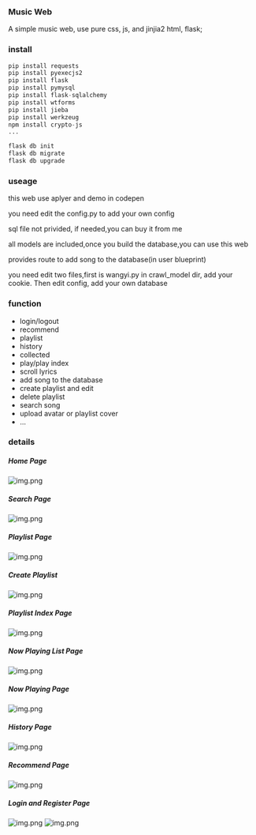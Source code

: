 ### Music Web

A simple music web, use pure css, js, and jinjia2 html, flask;

### install

```python
pip install requests
pip install pyexecjs2
pip install flask
pip install pymysql
pip install flask-sqlalchemy
pip install wtforms
pip install jieba
pip install werkzeug
npm install crypto-js
...
```
```bash
flask db init
flask db migrate
flask db upgrade
```

### useage

this web use aplyer and demo in codepen

you need edit the config.py to add your own config

sql file not privided, if needed,you can buy it from me

all models are included,once you build the database,you can use this web

provides route to add song to the database(in user blueprint)

you need edit two files,first is wangyi.py in crawl_model dir, add your cookie. Then edit config, add your own database

### function

*   login/logout
*   recommend
*   playlist
*   history
*   collected
*   play/play index
*   scroll lyrics
*   add song to the database
*   create playlist and edit
*   delete playlist
*   search song
*   upload avatar or playlist cover
*   ...

### details
##### Home Page
![img.png](README_img/img.png)
##### Search Page
![img.png](README_img/img_1.png)
##### Playlist Page
![img.png](README_img/img_2.png)
##### Create Playlist
![img.png](README_img/img_3.png)
##### Playlist Index Page
![img.png](README_img/img_4.png)
##### Now Playing List Page
![img.png](README_img/img_5.png)
##### Now Playing Page
![img.png](README_img/img_6.png)
##### History Page
![img.png](README_img/img_7.png)
##### Recommend Page
![img.png](README_img/img_8.png)
##### Login and Register Page
![img.png](README_img/img_9.png)
![img.png](README_img/img_10.png)
